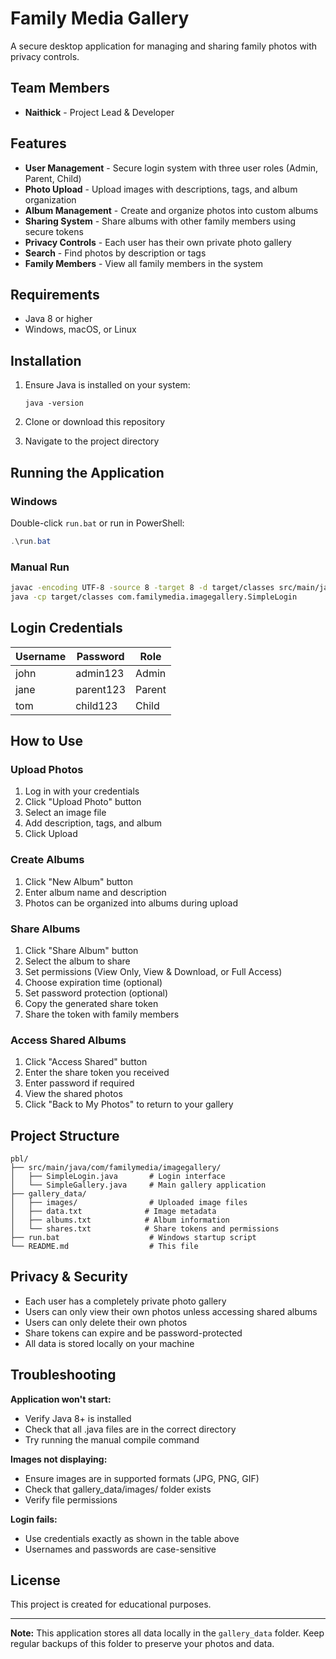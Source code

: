 # Family Media Gallery

A secure desktop application for managing and sharing family photos with privacy controls.

## Team Members
- **Naithick** - Project Lead & Developer

## Features

- **User Management** - Secure login system with three user roles (Admin, Parent, Child)
- **Photo Upload** - Upload images with descriptions, tags, and album organization
- **Album Management** - Create and organize photos into custom albums
- **Sharing System** - Share albums with other family members using secure tokens
- **Privacy Controls** - Each user has their own private photo gallery
- **Search** - Find photos by description or tags
- **Family Members** - View all family members in the system

## Requirements

- Java 8 or higher
- Windows, macOS, or Linux

## Installation

1. Ensure Java is installed on your system:
   ```
   java -version
   ```

2. Clone or download this repository

3. Navigate to the project directory

## Running the Application

### Windows
Double-click `run.bat` or run in PowerShell:
```powershell
.\run.bat
```

### Manual Run
```bash
javac -encoding UTF-8 -source 8 -target 8 -d target/classes src/main/java/com/familymedia/imagegallery/*.java
java -cp target/classes com.familymedia.imagegallery.SimpleLogin
```

## Login Credentials

| Username | Password   | Role   |
|----------|-----------|--------|
| john     | admin123  | Admin  |
| jane     | parent123 | Parent |
| tom      | child123  | Child  |

## How to Use

### Upload Photos
1. Log in with your credentials
2. Click "Upload Photo" button
3. Select an image file
4. Add description, tags, and album
5. Click Upload

### Create Albums
1. Click "New Album" button
2. Enter album name and description
3. Photos can be organized into albums during upload

### Share Albums
1. Click "Share Album" button
2. Select the album to share
3. Set permissions (View Only, View & Download, or Full Access)
4. Choose expiration time (optional)
5. Set password protection (optional)
6. Copy the generated share token
7. Share the token with family members

### Access Shared Albums
1. Click "Access Shared" button
2. Enter the share token you received
3. Enter password if required
4. View the shared photos
5. Click "Back to My Photos" to return to your gallery

## Project Structure

```
pbl/
├── src/main/java/com/familymedia/imagegallery/
│   ├── SimpleLogin.java       # Login interface
│   └── SimpleGallery.java     # Main gallery application
├── gallery_data/
│   ├── images/                # Uploaded image files
│   ├── data.txt              # Image metadata
│   ├── albums.txt            # Album information
│   └── shares.txt            # Share tokens and permissions
├── run.bat                    # Windows startup script
└── README.md                  # This file
```

## Privacy & Security

- Each user has a completely private photo gallery
- Users can only view their own photos unless accessing shared albums
- Users can only delete their own photos
- Share tokens can expire and be password-protected
- All data is stored locally on your machine

## Troubleshooting

**Application won't start:**
- Verify Java 8+ is installed
- Check that all .java files are in the correct directory
- Try running the manual compile command

**Images not displaying:**
- Ensure images are in supported formats (JPG, PNG, GIF)
- Check that gallery_data/images/ folder exists
- Verify file permissions

**Login fails:**
- Use credentials exactly as shown in the table above
- Usernames and passwords are case-sensitive

## License

This project is created for educational purposes.

---

**Note:** This application stores all data locally in the `gallery_data` folder. Keep regular backups of this folder to preserve your photos and data.
